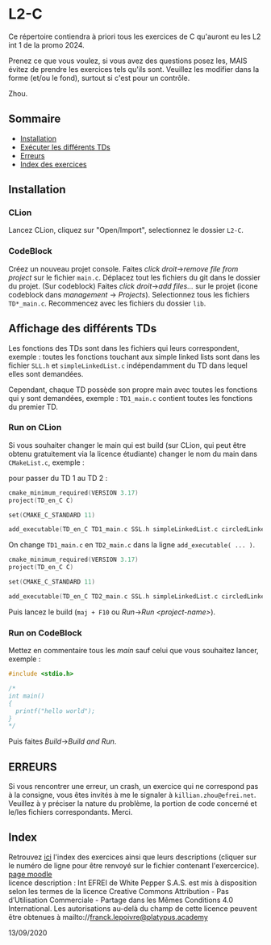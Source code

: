 # L2-C

Ce répertoire contiendra à priori tous les exercices de C qu'auront eu les L2 int 1 de la promo 2024.

Prenez ce que vous voulez, si vous avez des questions posez les, MAIS évitez de prendre les exercices tels qu'ils sont.
Veuillez les modifier dans la forme (et/ou le fond), surtout si c'est pour un contrôle.

Zhou.

## Sommaire

- [Installation](#installation)
- [Exécuter les différents TDs](#affichage-des-diff%C3%A9rents-tds)
- [Erreurs](#erreurs)
- [Index des exercices](#index)

## Installation
### CLion
Lancez CLion, cliquez sur "Open/Import", selectionnez le dossier `L2-C`.

### CodeBlock
Créez un nouveau projet console. Faites <em>click droit</em>-><em>remove file from project</em> sur le fichier `main.c`. Déplacez tout les fichiers du git dans le dossier du projet. (Sur codeblock) Faites <em>click droit</em>-><em>add files...</em> sur le projet (icone codeblock dans <em>management</em> -> <em>Projects</em>). Selectionnez tous les fichiers `TD*_main.c`. Recommencez avec les fichiers du dossier `lib`. 

## Affichage des différents TDs
Les fonctions des TDs sont dans les fichiers qui leurs correspondent, exemple : toutes les fonctions touchant aux simple linked lists sont dans les fichier `SLL.h` et `simpleLinkedList.c` indépendamment du TD dans lequel elles sont demandées.

Cependant, chaque TD possède son propre main avec toutes les fonctions qui y sont demandées, exemple : `TD1_main.c` contient toutes les fonctions du premier TD.

### Run on CLion
Si vous souhaiter changer le main qui est build (sur CLion, qui peut être obtenu gratuitement via la licence étudiante) changer le nom du main dans `CMakeList.c`, exemple :

pour passer du TD 1 au TD 2 :
```c
cmake_minimum_required(VERSION 3.17)
project(TD_en_C C)

set(CMAKE_C_STANDARD 11)

add_executable(TD_en_C TD1_main.c SSL.h simpleLinkedList.c circledLinkedList.c CLL.h doubleLinkedList.c DLL.h)
```

On change `TD1_main.c` en `TD2_main.c` dans la ligne `add_executable( ... )`.

```c
cmake_minimum_required(VERSION 3.17)
project(TD_en_C C)

set(CMAKE_C_STANDARD 11)

add_executable(TD_en_C TD2_main.c SSL.h simpleLinkedList.c circledLinkedList.c CLL.h doubleLinkedList.c DLL.h)
```
Puis lancez le build (`maj + F10` ou <em>Run</em>-><em>Run \<project-name></em>).

### Run on CodeBlock
Mettez en commentaire tous les <em>main</em> sauf celui que vous souhaitez lancer, 
exemple : 
```c
#include <stdio.h>

/*
int main()
{
  printf("hello world");
}
*/
```
Puis faites <em>Build</em>-><em>Build and Run</em>.

## ERREURS
Si vous rencontrer une erreur, un crash, un exercice qui ne correspond pas à la consigne, vous êtes invités à me le signaler à `killian.zhou@efrei.net`. Veuillez à y préciser la nature du problème, la portion de code concerné et le/les fichiers correspondants. Merci.

## Index
Retrouvez [ici](https://github.com/gundamzhou/L2-C/blob/master/index.md) l'index des exercices ainsi que leurs descriptions (cliquer sur le numéro de ligne pour être renvoyé sur le fichier contenant l'exercercice). [page moodle](https://www.myefrei.fr/moodle/course/view.php?id=6870)<br/> licence description : Int EFREI de White Pepper S.A.S. est mis à disposition selon les termes de la licence Creative Commons Attribution - Pas d’Utilisation Commerciale - Partage dans les Mêmes Conditions 4.0 International. Les autorisations au-delà du champ de cette licence peuvent être obtenues à mailto://franck.lepoivre@platypus.academy

13/09/2020
